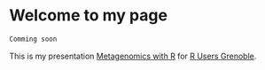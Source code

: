 # Welcome to my page

```markdown
Comming soon
```

This is my presentation [Metagenomics with R](https://mrsn4ke.github.io/Slides/MetagenomicsRGrenoble) for [R Users Grenoble](https://r-in-grenoble.github.io/index.html).


